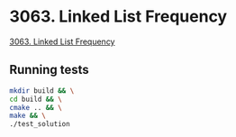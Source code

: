 # 3063. Linked List Frequency

[3063. Linked List Frequency](https://leetcode.com/problems/linked-list-frequency/description/)

## Running tests

```bash
mkdir build && \
cd build && \
cmake .. && \
make && \
./test_solution
```